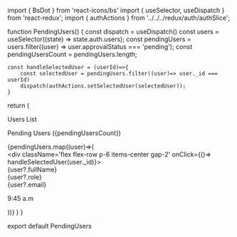 import { BsDot } from 'react-icons/bs'
import { useSelector, useDispatch } from 'react-redux';
import { authActions } from '../../../redux/auth/authSlice';

function PendingUsers() {
    const dispatch = useDispatch()
    const users = useSelector((state) => state.auth.users);
    const pendingUsers = users.filter((user) => user.approvalStatus === 'pending');
    const pendingUsersCount = pendingUsers.length;
    
    

    const handleSelectedUser = (userId)=>{
        const selectedUser = pendingUsers.filter((user)=> user._id === userId)
        dispatch(authActions.setSelectedUser(selectedUser));
    }

  return (
          <div>
            <div className='pb-10'>
                <p className='text-blue-500 text-2xl'>Users List</p>
            </div>
            <p className='pb-3 font-bold'>Pending Users ({pendingUsersCount})</p>
            {pendingUsers.map((user)=>(
                <div className='border w-full flex items-center justify-between pr-4 mb-3 cursor-pointer'>
                <div className='flex flex-row p-6 items-center gap-2' onClick={()=> handleSelectedUser(user._id)}>
                    <div className='text-red-500 text-4xl'><BsDot /></div>
                    <div><img className='w-7 h-7 rounded-full' src="https://images.unsplash.com/photo-1438761681033-6461ffad8d80?ixdivb=rb-4.0.3&ixid=M3wxMjA3fDB8MHxwaG90by1wYWdlfHx8fGVufDB8fHx8fA%3D%3D&auto=format&fit=crop&w=1740&q=80" alt="" /></div>
                    <div className='text-slate-500'>{user?.fullName}</div>
                    <div className='text-slate-500 flex flex-row gap-3 items-center'>
                        <div>{user?.role} </div>
                        <div>{user?.email}</div>
                    </div>
                </div>
                <p className='text-slate-400'>9:45 a.m</p>
            </div>
            ))}
    </div>
  )
}

export default PendingUsers